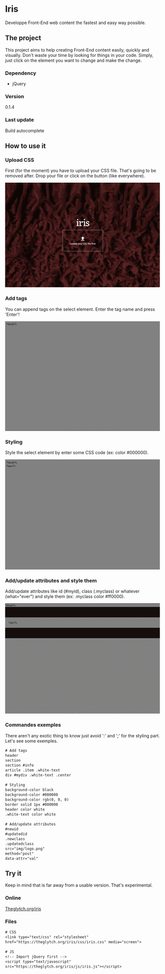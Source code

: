 # Iris
Developpe Front-End web content the fastest and easy way possible.


## The project
This project aims to help creating Front-End content easily, quickly and visually. Don't waste your time by looking for things in your code. Simply, just click on the element you want to change and make the change.


### Dependency
* jQuery


### Version
0.1.4

### Last update
Build autocomplete


## How to use it
### Upload CSS
First (for the moment) you have to upload your CSS file. That's going to be removed after. 
Drop your file or click on the button (like everywhere).

![Iris - Upload CSS](https://github.com/Theglytch/Iris/blob/master/gif/drop.gif)


### Add tags
You can append tags on the select element. Enter the tag name and press 'Enter'!

![Iris - Add tags](https://github.com/Theglytch/Iris/blob/master/gif/instance.gif)


### Styling
Style the select element by enter some CSS code (ex: color #000000).

![Iris - Styling](https://github.com/Theglytch/Iris/blob/master/gif/styling.gif)


### Add/update attributes and style them
Add/update attributes like id (#myid), class (.myclass) or whatever (what="ever") and style them (ex: .myclass color #ff0000).

![Iris - Add class and styling](https://github.com/Theglytch/Iris/blob/master/gif/addclass-styling.gif)


### Commandes exemples
There aren't any exotic thing to know just avoid ':' and ';' for the styling part. 
Let's see some exemples.

```
# Add tags
header
section
section #info
article .item .white-text
div #mydiv .white-text .center

# Styling
background-color black
background-color #000000
background-color rgb(0, 0, 0)
border solid 1px #000000
header color white
.white-text color white

# Add/update attributes
#newid
#updatedid
.newclass
.updatedclass
src="img/logo.png"
method="post"
data-attr="val"
```


## Try it
Keep in mind that is far away from a usable version. That's experimental.

### Online
[Theglytch.org/iris](https://theglytch.org/iris/)

### Files
```
# CSS
<link type="text/css" rel="stylesheet" href="https://theglytch.org/iris/css/iris.css" media="screen">

# JS
<!-- Import jQuery first -->
<script type="text/javascript" src="https://theglytch.org/iris/js/iris.js"></script>
```
